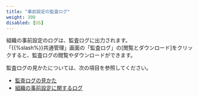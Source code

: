 ```yaml
---
title: "事前設定の監査ログ"
weight: 300
disabled: [US]
---
```

組織の事前設定のログは、監査ログに出力されます。  
「{{%slash%}}共通管理」画面の「監査ログ」の[閲覧とダウンロード]をクリックすると、監査ログの閲覧やダウンロードができます。

監査ログの見かたについては、次の項目を参照してください。  

* [監査ログの見かた](/general/ja/admin/list_systemadmin/list_audit/audit.html)
* [組織の事前設定に関するログ](/general/ja/admin/list_systemadmin/list_audit/log/tentative_reorganization.html)
